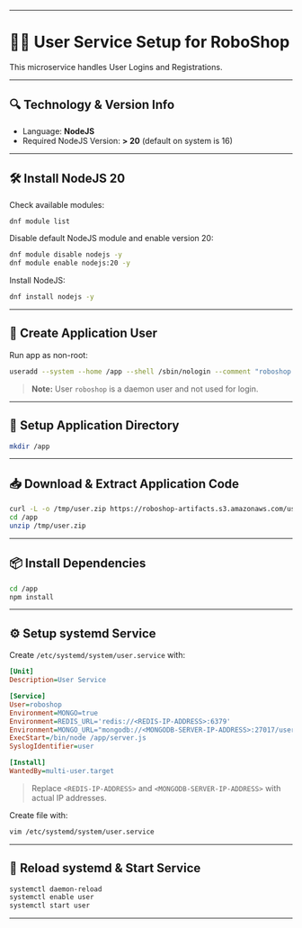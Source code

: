 
---

# 🧑‍💻 User Service Setup for RoboShop

This microservice handles User Logins and Registrations.

---

## 🔍 Technology & Version Info

* Language: **NodeJS**
* Required NodeJS Version: **> 20** (default on system is 16)

---

## 🛠 Install NodeJS 20

Check available modules:

```bash
dnf module list
```

Disable default NodeJS module and enable version 20:

```bash
dnf module disable nodejs -y
dnf module enable nodejs:20 -y
```

Install NodeJS:

```bash
dnf install nodejs -y
```

---

## 👤 Create Application User

Run app as non-root:

```bash
useradd --system --home /app --shell /sbin/nologin --comment "roboshop system user" roboshop
```

> **Note:**
> User `roboshop` is a daemon user and not used for login.

---

## 📂 Setup Application Directory

```bash
mkdir /app
```

---

## 📥 Download & Extract Application Code

```bash
curl -L -o /tmp/user.zip https://roboshop-artifacts.s3.amazonaws.com/user-v3.zip
cd /app
unzip /tmp/user.zip
```

---

## 📦 Install Dependencies

```bash
cd /app
npm install
```

---

## ⚙️ Setup systemd Service

Create `/etc/systemd/system/user.service` with:

```ini
[Unit]
Description=User Service

[Service]
User=roboshop
Environment=MONGO=true
Environment=REDIS_URL='redis://<REDIS-IP-ADDRESS>:6379'
Environment=MONGO_URL="mongodb://<MONGODB-SERVER-IP-ADDRESS>:27017/users"
ExecStart=/bin/node /app/server.js
SyslogIdentifier=user

[Install]
WantedBy=multi-user.target
```

> Replace `<REDIS-IP-ADDRESS>` and `<MONGODB-SERVER-IP-ADDRESS>` with actual IP addresses.

Create file with:

```bash
vim /etc/systemd/system/user.service
```

---

## 🔄 Reload systemd & Start Service

```bash
systemctl daemon-reload
systemctl enable user
systemctl start user
```

---